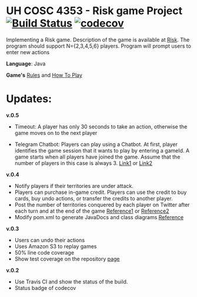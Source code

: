 # UH COSC 4353 - Risk game Project [![Build Status](https://travis-ci.org/dxvo/Risk.svg?branch=master)](https://travis-ci.org/dxvo/Risk) [![codecov](https://codecov.io/gh/dxvo/Risk/branch/master/graph/badge.svg)](https://codecov.io/gh/dxvo/Risk)


Implementing a Risk game. Description of the game is available at [Risk](http://www.ultraboardgames.com/risk/index.php). The program should support  N={2,3,4,5,6} players. Program will prompt users to enter new actions

**Language**: Java 

**Game's** [Rules](http://www.ultraboardgames.com/risk/game-rules.php) and [How To Play](https://www.youtube.com/watch?v=-rqxpjOz-EA)


# Updates:

**v.0.5**
- Timeout: A player has only 30 seconds to take an action, otherwise the game moves on to the next player

- Telegram Chatbot: Players can play using a Chatbot. At first, player identifies the game session that it wants to play by entering a gameId. 
A game starts when all players have joined the game. Assume that the number of players in this case is always 3.
[Link1](https://core.telegram.org/bots/samples) or [Link2](https://monsterdeveloper.gitbooks.io/writing-telegram-bots-on-java/chapter1.html)

**v.0.4**
- Notify players if their territories are under attack.
- Players can purchase in-game credit. Players can use the credit to buy cards, buy undo actions, or transfer the credits to another player.
- Post the number of territories conquered by each player on Twitter after each turn and at the end of the game [Reference1](https://developer.twitter.com/en/docs/developer-utilities/twitter-libraries.html) or [Reference2](http://twitter4j.org/en/index.html)
- Modify pom.xml to generate JavaDocs and class diagrams [Reference](https://maven.apache.org/plugins/maven-javadoc-plugin/examples/alternate-doclet.html
)

**v.0.3**
- Users can undo their actions
- Uses Amazon S3 to replay games 
- 50% line code coverage
- Show test coverage on the repository [page](https://blog.frankel.ch/travis-ci-tutorial-for-java-projects/)

**v.0.2**
-  Use Travis CI and show the status of the build.
- Status badge of codecov 

